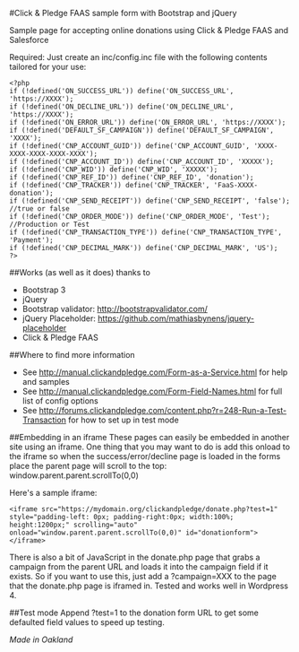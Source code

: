 #Click & Pledge FAAS sample form with Bootstrap and jQuery

Sample page for accepting online donations using Click &amp; Pledge FAAS and Salesforce

Required:  Just create an inc/config.inc file with the following contents tailored for your use:
```
<?php
if (!defined('ON_SUCCESS_URL')) define('ON_SUCCESS_URL', 'https://XXXX');
if (!defined('ON_DECLINE_URL')) define('ON_DECLINE_URL', 'https://XXXX');
if (!defined('ON_ERROR_URL')) define('ON_ERROR_URL', 'https://XXXX');
if (!defined('DEFAULT_SF_CAMPAIGN')) define('DEFAULT_SF_CAMPAIGN', 'XXXX');
if (!defined('CNP_ACCOUNT_GUID')) define('CNP_ACCOUNT_GUID', 'XXXX-XXXX-XXXX-XXXX-XXXX');
if (!defined('CNP_ACCOUNT_ID')) define('CNP_ACCOUNT_ID', 'XXXXX');
if (!defined('CNP_WID')) define('CNP_WID', 'XXXXX');
if (!defined('CNP_REF_ID')) define('CNP_REF_ID', 'donation');
if (!defined('CNP_TRACKER')) define('CNP_TRACKER', 'FaaS-XXXX-donation');
if (!defined('CNP_SEND_RECEIPT')) define('CNP_SEND_RECEIPT', 'false');  //true or false
if (!defined('CNP_ORDER_MODE')) define('CNP_ORDER_MODE', 'Test'); //Production or Test
if (!defined('CNP_TRANSACTION_TYPE')) define('CNP_TRANSACTION_TYPE', 'Payment');
if (!defined('CNP_DECIMAL_MARK')) define('CNP_DECIMAL_MARK', 'US');
?>
```

##Works (as well as it does) thanks to
- Bootstrap 3
- jQuery
- Bootstrap validator:  http://bootstrapvalidator.com/
- jQuery Placeholder:  https://github.com/mathiasbynens/jquery-placeholder
- Click & Pledge FAAS

##Where to find more information
- See http://manual.clickandpledge.com/Form-as-a-Service.html for help and samples
- See http://manual.clickandpledge.com/Form-Field-Names.html for full list of config options
- See http://forums.clickandpledge.com/content.php?r=248-Run-a-Test-Transaction for how to set up in test mode

##Embedding in an iframe
These pages can easily be embedded in another site using an iframe.  One thing that you may want to do is add this onload to the iframe so when the success/error/decline page is loaded in the forms place the parent page will scroll to the top: window.parent.parent.scrollTo(0,0)

Here's a sample iframe:

```
<iframe src="https://mydomain.org/clickandpledge/donate.php?test=1" style="padding-left: 0px; padding-right:0px; width:100%; height:1200px;" scrolling="auto" onload="window.parent.parent.scrollTo(0,0)" id="donationform"></iframe>
```
There is also a bit of JavaScript in the donate.php page that grabs a campaign from the parent URL and loads it into the campaign field if it exists.  So if you want to use this, just add a ?campaign=XXX to the page that the donate.php page is iframed in.  Tested and works well in Wordpress 4.

##Test mode
Append ?test=1 to the donation form URL to get some defaulted field values to speed up testing. 


*Made in Oakland*
